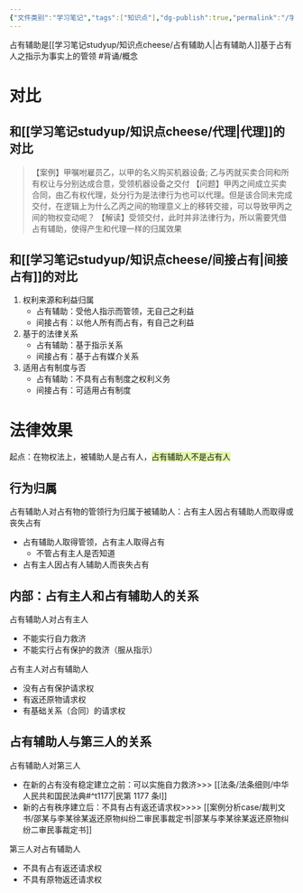 ```yaml
---
{"文件类别":"学习笔记","tags":["知识点"],"dg-publish":true,"permalink":"/学习笔记studyup/知识点cheese/占有辅助/","dgPassFrontmatter":true,"created":"2024-10-19T20:57:57.959+08:00","updated":"2024-10-20T11:59:44.886+08:00"}
---
```


占有辅助是[[学习笔记studyup/知识点cheese/占有辅助人\|占有辅助人]]基于占有人之指示为事实上的管领 #背诵/概念 
# 对比
## 和[[学习笔记studyup/知识点cheese/代理\|代理]]的对比
>【案例】甲嘱咐雇员乙，以甲的名义购买机器设备; 乙与丙就买卖合同和所有权让与分别达成合意，受领机器设备之交付
>【问题】甲丙之间成立买卖合同，由乙有权代理，处分行为是法律行为也可以代理。但是该合同未完成交付，在逻辑上为什么乙丙之间的物理意义上的移转交接，可以导致甲丙之间的物权变动呢？
>【解读】受领交付，此时并非法律行为，所以需要凭借占有辅助，使得产生和代理一样的归属效果
## 和[[学习笔记studyup/知识点cheese/间接占有\|间接占有]]的对比
1. 权利来源和利益归属
	- 占有辅助：受他人指示而管领，无自己之利益
	- 间接占有：以他人所有而占有，有自己之利益
2. 基于的法律关系
	- 占有辅助：基于指示关系
	- 间接占有：基于占有媒介关系
3. 适用占有制度与否
	- 占有辅助：不具有占有制度之权利义务
	- 间接占有：可适用占有制度
# 法律效果
起点：在物权法上，被辅助人是占有人，<span style="background:rgba(205, 244, 105, 0.55)">占有辅助人不是占有人</span>
## 行为归属
占有辅助人对占有物的管领行为归属于被辅助人：占有主人因占有辅助人而取得或丧失占有
- 占有辅助人取得管领，占有主人取得占有
	- 不管占有主人是否知道
- 占有主人因占有人辅助人而丧失占有
## 内部：占有主人和占有辅助人的关系
占有辅助人对占有主人
- 不能实行自力救济
- 不能实行占有保护的救济（服从指示）

占有主人对占有辅助人
- 没有占有保护请求权
- 有返还原物请求权
- 有基础关系（合同）的请求权
## 占有辅助人与第三人的关系
占有辅助人对第三人
- 在新的占有没有稳定建立之前：可以实施自力救济>>> [[法条/法条细则/中华人民共和国民法典#^t1177\|民第 1177 条Ⅰ]]
- 新的占有秩序建立后：不具有占有返还请求权>>>> [[案例分析case/裁判文书/邵某与李某徐某返还原物纠纷二审民事裁定书\|邵某与李某徐某返还原物纠纷二审民事裁定书]]

第三人对占有辅助人
- 不具有占有返还请求权
- 不具有原物返还请求权